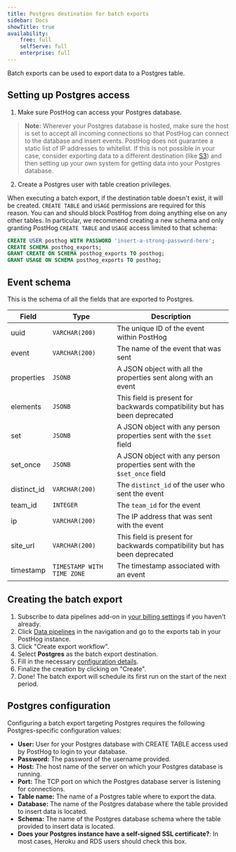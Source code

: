 ```yaml
---
title: Postgres destination for batch exports
sidebar: Docs
showTitle: true
availability:
    free: full
    selfServe: full
    enterprise: full
---
```


Batch exports can be used to export data to a Postgres table.

## Setting up Postgres access

1. Make sure PostHog can access your Postgres database.

> **Note:** Wherever your Postgres database is hosted, make sure the host is set to accept all incoming connections so that PostHog can connect to the database and insert events. PostHog does not guarantee a static list of IP addresses to whitelist. If this is not possible in your case, consider exporting data to a different destination (like [S3](./s3.md)) and then setting up your own system for getting data into your Postgres database.

2. Create a Postgres user with table creation privileges.

When executing a batch export, if the destination table doesn't exist, it will be created. `CREATE TABLE` and `USAGE` permissions are required for this reason. You can and should block PostHog from doing anything else on any other tables. In particular, we recommend creating a new schema and only granting PostHog `CREATE TABLE` and `USAGE` access limited to that schema:

```sql
CREATE USER posthog WITH PASSWORD 'insert-a-strong-password-here';
CREATE SCHEMA posthog_exports;
GRANT CREATE ON SCHEMA posthog_exports TO posthog;
GRANT USAGE ON SCHEMA posthog_exports TO posthog;
```

## Event schema

This is the schema of all the fields that are exported to Postgres.

| Field       | Type           | Description                                                               |
|-------------|----------------|---------------------------------------------------------------------------|
| uuid        | `VARCHAR(200)` | The unique ID of the event within PostHog                                 |
| event       | `VARCHAR(200)` | The name of the event that was sent                                       |
| properties  | `JSONB`        | A JSON object with all the properties sent along with an event            |
| elements    | `JSONB`        | This field is present for backwards compatibility but has been deprecated |
| set         | `JSONB`        | A JSON object with any person properties sent with the `$set` field       |
| set_once    | `JSONB`        | A JSON object with any person properties sent with the `$set_once` field  |
| distinct_id | `VARCHAR(200)` | The `distinct_id` of the user who sent the event                          |
| team_id     | `INTEGER`      | The `team_id` for the event                                               |
| ip          | `VARCHAR(200)` | The IP address that was sent with the event                               |
| site_url    | `VARCHAR(200)` | This field is present for backwards compatibility but has been deprecated |
| timestamp   | `TIMESTAMP WITH TIME ZONE`    | The timestamp associated with an event                                    |

## Creating the batch export

1. Subscribe to data pipelines add-on in [your billing settings](https://us.posthog.com/organization/billing) if you haven't already.
2. Click [Data pipelines](https://app.posthog.com/pipeline) in the navigation and go to the exports tab in your PostHog instance.
3. Click "Create export workflow".
4. Select **Postgres** as the batch export destination.
5. Fill in the necessary [configuration details](#postgres-configuration).
6. Finalize the creation by clicking on "Create".
7. Done! The batch export will schedule its first run on the start of the next period.

## Postgres configuration

Configuring a batch export targeting Postgres requires the following Postgres-specific configuration values:
* **User:** User for your Postgres database with CREATE TABLE access used by PostHog to login to your database.
* **Password:** The password of the username provided.
* **Host:** The host name of the server on which your Postgres database is running.
* **Port:** The TCP port on which the Postgres database server is listening for connections.
* **Table name:** The name of a Postgres table where to export the data.
* **Database:** The name of the Postgres database where the table provided to insert data is located.
* **Schema:** The name of the Postgres database schema where the table provided to insert data is located.
* **Does your Postgres instance have a self-signed SSL certificate?**: In most cases, Heroku and RDS users should check this box.
